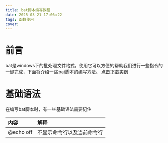 ```yaml
---
title: bat脚本编写教程
date: 2025-03-21 17:06:22
tags: 函数使用
cover: 
---
```


# 前言
bat是windows下的批处理文件格式，使用它可以方便的帮助我们进行一些指令的一键完成，下面将介绍一些bat脚本的编写方法。
[点击下载实例](/download/update.bat)
# 基础语法
在编写bat脚本时，有一些基础语法需要记住
</br>

| 内容 | 解释 |
| :--- | :--- |
|@echo off|不显示命令行以及当前命令行|

